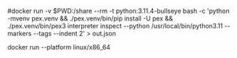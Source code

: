 #docker run -v $PWD:/share --rm -t python:3.11.4-bullseye bash -c 'python -mvenv pex.venv && ./pex.venv/bin/pip install -U pex && ./pex.venv/bin/pex3 interpreter inspect --python /usr/local/bin/python3.11 --markers --tags --indent 2' > out.json

docker run --platform linux/x86_64
